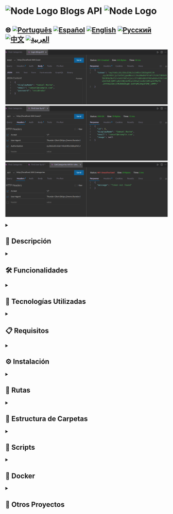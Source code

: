 # <img src="https://cdn-icons-png.flaticon.com/128/5968/5968322.png" alt="Node Logo" width="52" height="30" /> Blogs API <img src="https://cdn-icons-png.flaticon.com/128/5968/5968322.png" alt="Node Logo" width="52" height="30" />

## 🌐 [![Português](https://img.shields.io/badge/Português-green)](https://github.com/SamuelRocha91/BlogsApi/blob/main/README.md) [![Español](https://img.shields.io/badge/Español-yellow)](https://github.com/SamuelRocha91/BlogsApi/blob/main/README_es.md) [![English](https://img.shields.io/badge/English-blue)](https://github.com/SamuelRocha91/BlogsApi/blob/main/README_en.md) [![Русский](https://img.shields.io/badge/Русский-lightgrey)](https://github.com/SamuelRocha91/BlogsApi/blob/main/README_ru.md) [![中文](https://img.shields.io/badge/中文-red)](https://github.com/SamuelRocha91/BlogsApi/blob/main/README_ch.md) [![العربية](https://img.shields.io/badge/العربية-orange)](https://github.com/SamuelRocha91/BlogsApi/blob/main/README_ar.md)

![Preview de la aplicación](./assets/blogs.png) ![Preview de la aplicación](./assets/blogs02.png)
![Preview de la aplicación](./assets/blogs03.png)

<details>
  <summary><h2>📜 Descripción</h2></summary>

  Este es un proyecto evaluativo desarrollado como parte del módulo de BackEnd del curso de Desarrollo Web de la Trybe. El proyecto consiste en una API simple, desarrollada al inicio de mis estudios, utilizando Node.js, Sequelize, Docker y la arquitectura MSC (Modelo, Servicio, Controlador). El objetivo del proyecto fue construir una API RESTful para la gestión de publicaciones de blogs, incluyendo autenticación y validación de usuarios.

</details>

<details>
  <summary><h2>🛠️ Funcionalidades</h2></summary>

  - **Autenticación de Usuarios:** Los usuarios pueden registrarse, iniciar sesión y obtener información de sus perfiles. La autenticación se realiza utilizando tokens JWT.
  - **Categorías de Publicaciones:** La API permite la creación y listado de categorías para organizar las publicaciones.
  - **CRUD de Publicaciones:** Los usuarios autenticados pueden crear, listar, actualizar y eliminar publicaciones.
  - **Arquitectura en Capas (MSC):** El proyecto sigue la arquitectura MSC, separando la lógica de negocio (services), la lógica de control (controllers) y la comunicación con la base de datos (models).
  - **Middlewares:** Utilizados para la validación de entradas y autenticación de rutas.

</details>

<details>
  <summary><h2>🔧 Tecnologías Utilizadas</h2></summary>

  - **Node.js:** Plataforma de desarrollo backend.
  - **Express:** Framework web para crear rutas y middlewares.
  - **Sequelize:** ORM utilizado para modelar e interactuar con la base de datos MySQL.
  - **MySQL:** Base de datos relacional.
  - **JWT (JSON Web Token):** Utilizado para la autenticación de usuarios.
  - **Docker:** Para la contenedorización de la aplicación, facilitando el entorno de desarrollo.
  - **Jest:** Framework de pruebas utilizado para garantizar la calidad del código.

</details>

<details>
  <summary><h2>📋 Requisitos</h2></summary>

  - **Node.js** versión 16.x
  - **Docker** y **Docker Compose**
  - **MySQL**

</details>

<details>
  <summary><h2>⚙️ Instalación</h2></summary>

  1. Clona el repositorio:
     ```bash
     git clone git@github.com:SamuelRocha91/BlogsApi.git
     cd blogs-api
     ```

  2. Crea el archivo `.env` basado en `.env.example`:
     ```bash
     cp env.example .env
     ```

  3. Levanta los contenedores Docker:
     ```bash
     docker-compose up -d
     ```

  4. Ejecuta las migraciones y crea la base de datos:
     ```bash
     docker exec -it blogs_api /bin/sh
     npm run prestart
     ```

  5. Población de la base de datos con datos iniciales (si es necesario):
     ```bash
     npm run seed
     ```

</details>

<details>
  <summary><h2>📡 Rutas</h2></summary>

  La API tiene las siguientes rutas:

  ### Usuarios
  - `POST /login`: Autentica un usuario.
  - `POST /user`: Registra un nuevo usuario.
  - `GET /user`: Devuelve los usuarios registrados (necesita autenticación).
  - `GET /user/:id`: Devuelve el usuario según el ID (necesita autenticación).

  ### Categorías
  - `POST /categories`: Registra una nueva categoría (necesita autenticación).
  - `GET /categories`: Lista todas las categorías (necesita autenticación).

  ### Publicaciones
  - `POST /post`: Registra una nueva publicación (necesita autenticación).

</details>

<details>
  <summary><h2>📂 Estructura de Carpetas</h2></summary>

  - **/src**: Contiene todo el código fuente de la aplicación.
    - **/controllers**: Controladores de las rutas, responsables de recibir solicitudes y enviar respuestas.
    - **/middlewares**: Middlewares utilizados para la validación de datos y autenticación.
    - **/models**: Definiciones de las tablas e interacciones con la base de datos usando Sequelize.
    - **/services**: Contiene la lógica de negocio.

</details>

<details>
  <summary><h2>📜 Scripts</h2></summary>

  - `npm run prestart`: Crea la base de datos y ejecuta las migraciones.
  - `npm run seed`: Población de la base de datos con datos iniciales.
  - `npm run start`: Inicia la aplicación.
  - `npm run dev`: Inicia la aplicación en modo de desarrollo con `nodemon`.
  - `npm test`: Ejecuta las pruebas con Jest.

</details>

<details>
  <summary><h2>🐳 Docker</h2></summary>

  La aplicación está completamente contenedorizada con Docker. Para levantar el entorno, utiliza:

  ```bash
  docker-compose up -d
  docker exec -it blogs_api /bin/sh
  npm run prestart
  npm start
  ```

</details>

<details>
  <summary><h2>🔗 Otros Proyectos</h2></summary>

  - ⚽ [Typescript FootBall API](https://github.com/SamuelRocha91/trybeFutebolClube/blob/main/README_es.md)
  - 🐉 [Trybers and Dragons](https://github.com/SamuelRocha91/trybeAndDragons/blob/main/README_es.md)
  - 🗡️ [Trybe Smith](https://github.com/SamuelRocha91/TrybeSmith/blob/main/README_es.md)

</details>

